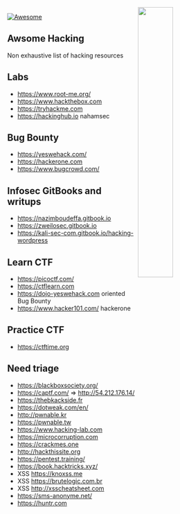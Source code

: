 <img src="https://octodex.github.com/images/privateinvestocat.jpg" align="right" width="40%">

[![Awesome](https://cdn.rawgit.com/sindresorhus/awesome/d7305f38d29fed78fa85652e3a63e154dd8e8829/media/badge.svg)](https://github.com/sindresorhus/awesome)

Awsome Hacking
---

Non exhaustive list of hacking resources

Labs
----

- https://www.root-me.org/
- https://www.hackthebox.com
- https://tryhackme.com
- https://hackinghub.io nahamsec

Bug Bounty
----

- https://yeswehack.com/
- https://hackerone.com
- https://www.bugcrowd.com/

Infosec GitBooks and writups
----

- https://nazimboudeffa.gitbook.io
- https://zweilosec.gitbook.io
- https://kali-sec-com.gitbook.io/hacking-wordpress

Learn CTF
----

- https://picoctf.com/
- https://ctflearn.com
- https://dojo-yeswehack.com oriented Bug Bounty
- https://www.hacker101.com/ hackerone

Practice CTF
----

- https://ctftime.org

Need triage
----

- https://blackboxsociety.org/
- https://captf.com/ => http://54.212.176.14/
- https://thebkackside.fr
- https://dotweak.com/en/
- http://pwnable.kr
- https://pwnable.tw
- https://www.hacking-lab.com
- https://microcorruption.com
- https://crackmes.one
- http://hackthissite.org
- https://pentest.training/
- https://book.hacktricks.xyz/
- XSS https://knoxss.me
- XSS https://brutelogic.com.br
- XSS http://xsscheatsheet.com
- https://sms-anonyme.net/
- https://huntr.com



